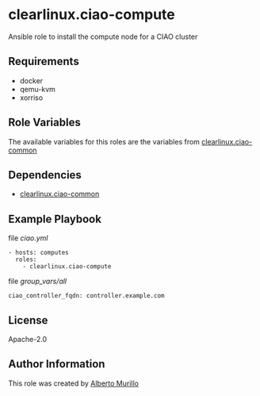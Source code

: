 # clearlinux.ciao-compute
Ansible role to install the compute node for a CIAO cluster

## Requirements
* docker
* qemu-kvm
* xorriso

## Role Variables
The available variables for this roles are the variables from [clearlinux.ciao-common](https://github.com/clearlinux/ansible-role-ciao-common)

## Dependencies
* [clearlinux.ciao-common](https://github.com/clearlinux/ansible-role-ciao-common)

## Example Playbook
file *ciao.yml*
```
- hosts: computes
  roles:
    - clearlinux.ciao-compute
```

file *group_vars/all*
```
ciao_controller_fqdn: controller.example.com
```

## License
Apache-2.0

## Author Information
This role was created by [Alberto Murillo](alberto.murillo.silva@intel.com)
